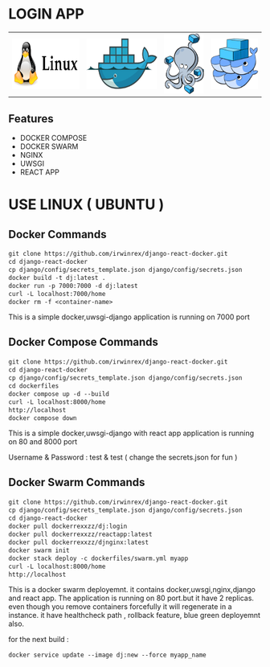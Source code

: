 # **LOGIN APP**

<table>
  <tr>
    <td align="left"><a href="README.md"><img src="images/linux.png" width="170px;" height="100px;" alt="linux" /><br /><b></b></a></td>
    <td align="left"><a href="README.md"><img src="images/docker.png" width="180px;" height="100px;" alt="docker" /><br /><b></b></a></td>
    <td align="left"><a href="README.md"><img src="images/docker-compose.png" width="100px;" height="120px;" alt="compose" /><br/><b></b></td>
    <td align="left"><a href="README.md"><img src="images/swarm.png" width="120px;" height="100px;" alt="DOCKER SWARM" /><br /><b></b></a></td>
</table>

## Features
- DOCKER COMPOSE 
- DOCKER SWARM 
- NGINX 
- UWSGI
- REACT APP

# USE LINUX ( UBUNTU )

## Docker Commands
```
git clone https://github.com/irwinrex/django-react-docker.git
cd django-react-docker
cp django/config/secrets_template.json django/config/secrets.json
docker build -t dj:latest .
docker run -p 7000:7000 -d dj:latest
curl -L localhost:7000/home
docker rm -f <container-name> 
```
This is a simple docker,uwsgi-django application is running on 7000 port



## Docker Compose Commands

```
git clone https://github.com/irwinrex/django-react-docker.git
cd django-react-docker
cp django/config/secrets_template.json django/config/secrets.json
cd dockerfiles
docker compose up -d --build
curl -L localhost:8000/home
http://localhost
docker compose down
```

This is a simple docker,uwsgi-django with react app application is running on 80 and 8000 port

Username & Password : test & test ( change the secrets.json for fun )

## Docker Swarm Commands

```
git clone https://github.com/irwinrex/django-react-docker.git
cp django/config/secrets_template.json django/config/secrets.json
cd django-react-docker
docker pull dockerrexxzz/dj:login
docker pull dockerrexxzz/reactapp:latest
docker pull dockerrexxzz/djnginx:latest
docker swarm init
docker stack deploy -c dockerfiles/swarm.yml myapp
curl -L localhost:8000/home
http://localhost
```
This is a docker swarm deployemnt. it contains docker,uwsgi,nginx,django and react app. The application is running on 80 port.but it have 2 replicas. even though you remove containers forcefully it will regenerate in a instance. it have healthcheck path , rollback feature, blue green deployemnt also.

for the next build : 
```
docker service update --image dj:new --force myapp_name
```

